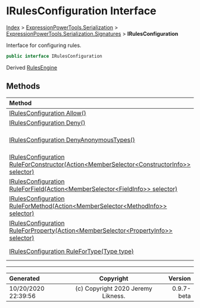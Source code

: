﻿# IRulesConfiguration Interface

[Index](../index.md) > [ExpressionPowerTools.Serialization](ExpressionPowerTools.Serialization.a.md) > [ExpressionPowerTools.Serialization.Signatures](ExpressionPowerTools.Serialization.Signatures.n.md) > **IRulesConfiguration**

Interface for configuring rules.

```csharp
public interface IRulesConfiguration
```

Derived  [RulesEngine](ExpressionPowerTools.Serialization.Rules.RulesEngine.cs.md) 

## Methods

| Method | Description |
| :-- | :-- |
| [IRulesConfiguration Allow()](ExpressionPowerTools.Serialization.Signatures.IRulesConfiguration.Allow.m.md) | Allow the rule. |
| [IRulesConfiguration Deny()](ExpressionPowerTools.Serialization.Signatures.IRulesConfiguration.Deny.m.md) | Deny the rule. |
| [IRulesConfiguration DenyAnonymousTypes()](ExpressionPowerTools.Serialization.Signatures.IRulesConfiguration.DenyAnonymousTypes.m.md) | Rule to deny anonymous types. |
| [IRulesConfiguration RuleForConstructor(Action&lt;MemberSelector&lt;ConstructorInfo>> selector)](ExpressionPowerTools.Serialization.Signatures.IRulesConfiguration.RuleForConstructor.m.md) | Rule for a [ConstructorInfo](https://docs.microsoft.com/dotnet/api/system.reflection.constructorinfo) . |
| [IRulesConfiguration RuleForField(Action&lt;MemberSelector&lt;FieldInfo>> selector)](ExpressionPowerTools.Serialization.Signatures.IRulesConfiguration.RuleForField.m.md) | Rule for a [FieldInfo](https://docs.microsoft.com/dotnet/api/system.reflection.fieldinfo) . |
| [IRulesConfiguration RuleForMethod(Action&lt;MemberSelector&lt;MethodInfo>> selector)](ExpressionPowerTools.Serialization.Signatures.IRulesConfiguration.RuleForMethod.m.md) | Rule for a [MethodInfo](https://docs.microsoft.com/dotnet/api/system.reflection.methodinfo) . |
| [IRulesConfiguration RuleForProperty(Action&lt;MemberSelector&lt;PropertyInfo>> selector)](ExpressionPowerTools.Serialization.Signatures.IRulesConfiguration.RuleForProperty.m.md) | Rule for a [PropertyInfo](https://docs.microsoft.com/dotnet/api/system.reflection.propertyinfo) . |
| [IRulesConfiguration RuleForType(Type type)](ExpressionPowerTools.Serialization.Signatures.IRulesConfiguration.RuleForType.m.md) | Set rule for [Type](https://docs.microsoft.com/dotnet/api/system.type) . |

---

| Generated | Copyright | Version |
| :-- | :-: | --: |
| 10/20/2020 22:39:56 | (c) Copyright 2020 Jeremy Likness. | 0.9.7-beta |
